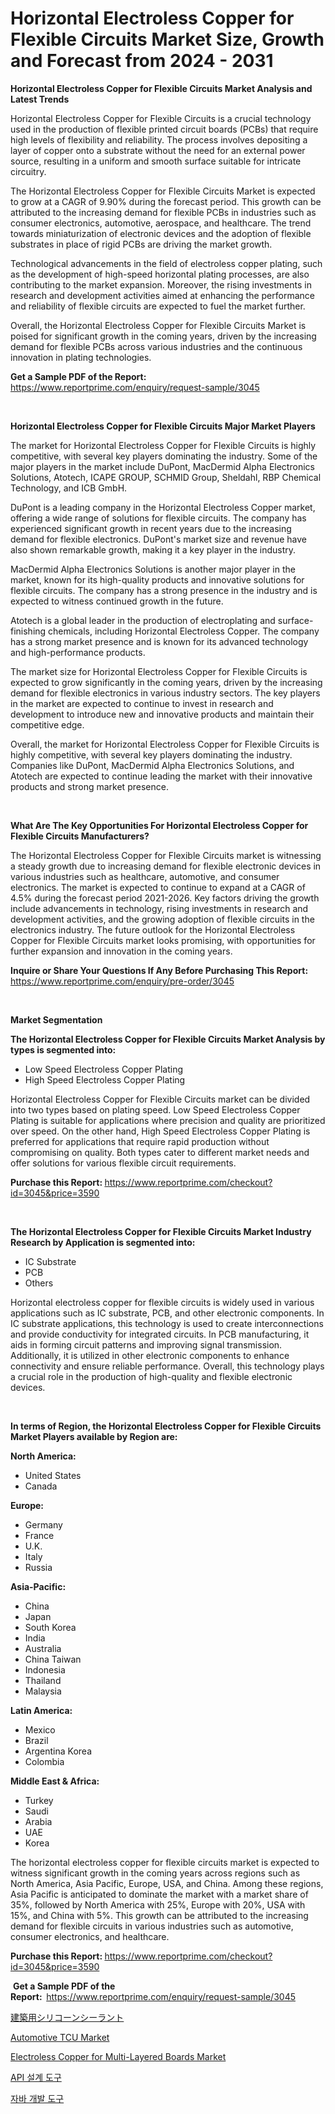 <p><h1>Horizontal Electroless Copper for Flexible Circuits Market Size, Growth and Forecast from 2024 - 2031</h1></p><p><strong>Horizontal Electroless Copper for Flexible Circuits Market Analysis and Latest Trends</strong></p>
<p><p>Horizontal Electroless Copper for Flexible Circuits is a crucial technology used in the production of flexible printed circuit boards (PCBs) that require high levels of flexibility and reliability. The process involves depositing a layer of copper onto a substrate without the need for an external power source, resulting in a uniform and smooth surface suitable for intricate circuitry.</p><p>The Horizontal Electroless Copper for Flexible Circuits Market is expected to grow at a CAGR of 9.90% during the forecast period. This growth can be attributed to the increasing demand for flexible PCBs in industries such as consumer electronics, automotive, aerospace, and healthcare. The trend towards miniaturization of electronic devices and the adoption of flexible substrates in place of rigid PCBs are driving the market growth.</p><p>Technological advancements in the field of electroless copper plating, such as the development of high-speed horizontal plating processes, are also contributing to the market expansion. Moreover, the rising investments in research and development activities aimed at enhancing the performance and reliability of flexible circuits are expected to fuel the market further.</p><p>Overall, the Horizontal Electroless Copper for Flexible Circuits Market is poised for significant growth in the coming years, driven by the increasing demand for flexible PCBs across various industries and the continuous innovation in plating technologies.</p></p>
<p><strong>Get a Sample PDF of the Report:&nbsp;</strong> <a href="https://www.reportprime.com/enquiry/request-sample/3045">https://www.reportprime.com/enquiry/request-sample/3045</a></p>
<p>&nbsp;</p>
<p><strong>Horizontal Electroless Copper for Flexible Circuits Major Market Players</strong></p>
<p><p>The market for Horizontal Electroless Copper for Flexible Circuits is highly competitive, with several key players dominating the industry. Some of the major players in the market include DuPont, MacDermid Alpha Electronics Solutions, Atotech, ICAPE GROUP, SCHMID Group, Sheldahl, RBP Chemical Technology, and ICB GmbH.</p><p>DuPont is a leading company in the Horizontal Electroless Copper market, offering a wide range of solutions for flexible circuits. The company has experienced significant growth in recent years due to the increasing demand for flexible electronics. DuPont's market size and revenue have also shown remarkable growth, making it a key player in the industry.</p><p>MacDermid Alpha Electronics Solutions is another major player in the market, known for its high-quality products and innovative solutions for flexible circuits. The company has a strong presence in the industry and is expected to witness continued growth in the future.</p><p>Atotech is a global leader in the production of electroplating and surface-finishing chemicals, including Horizontal Electroless Copper. The company has a strong market presence and is known for its advanced technology and high-performance products.</p><p>The market size for Horizontal Electroless Copper for Flexible Circuits is expected to grow significantly in the coming years, driven by the increasing demand for flexible electronics in various industry sectors. The key players in the market are expected to continue to invest in research and development to introduce new and innovative products and maintain their competitive edge.</p><p>Overall, the market for Horizontal Electroless Copper for Flexible Circuits is highly competitive, with several key players dominating the industry. Companies like DuPont, MacDermid Alpha Electronics Solutions, and Atotech are expected to continue leading the market with their innovative products and strong market presence.</p></p>
<p>&nbsp;</p>
<p><strong>What Are The Key Opportunities For Horizontal Electroless Copper for Flexible Circuits Manufacturers?</strong></p>
<p><p>The Horizontal Electroless Copper for Flexible Circuits market is witnessing a steady growth due to increasing demand for flexible electronic devices in various industries such as healthcare, automotive, and consumer electronics. The market is expected to continue to expand at a CAGR of 4.5% during the forecast period 2021-2026. Key factors driving the growth include advancements in technology, rising investments in research and development activities, and the growing adoption of flexible circuits in the electronics industry. The future outlook for the Horizontal Electroless Copper for Flexible Circuits market looks promising, with opportunities for further expansion and innovation in the coming years.</p></p>
<p><strong>Inquire or Share Your Questions If Any Before Purchasing This Report:</strong> <a href="https://www.reportprime.com/enquiry/pre-order/3045">https://www.reportprime.com/enquiry/pre-order/3045</a></p>
<p>&nbsp;</p>
<p><strong>Market Segmentation</strong></p>
<p><strong>The Horizontal Electroless Copper for Flexible Circuits Market Analysis by types is segmented into:</strong></p>
<p><ul><li>Low Speed Electroless Copper Plating</li><li>High Speed Electroless Copper Plating</li></ul></p>
<p><p>Horizontal Electroless Copper for Flexible Circuits market can be divided into two types based on plating speed. Low Speed Electroless Copper Plating is suitable for applications where precision and quality are prioritized over speed. On the other hand, High Speed Electroless Copper Plating is preferred for applications that require rapid production without compromising on quality. Both types cater to different market needs and offer solutions for various flexible circuit requirements.</p></p>
<p><strong>Purchase this Report:&nbsp;</strong><a href="https://www.reportprime.com/checkout?id=3045&price=3590">https://www.reportprime.com/checkout?id=3045&price=3590</a></p>
<p>&nbsp;</p>
<p><strong>The Horizontal Electroless Copper for Flexible Circuits Market Industry Research by Application is segmented into:</strong></p>
<p><ul><li>IC Substrate</li><li>PCB</li><li>Others</li></ul></p>
<p><p>Horizontal electroless copper for flexible circuits is widely used in various applications such as IC substrate, PCB, and other electronic components. In IC substrate applications, this technology is used to create interconnections and provide conductivity for integrated circuits. In PCB manufacturing, it aids in forming circuit patterns and improving signal transmission. Additionally, it is utilized in other electronic components to enhance connectivity and ensure reliable performance. Overall, this technology plays a crucial role in the production of high-quality and flexible electronic devices.</p></p>
<p>&nbsp;</p>
<p><strong>In terms of Region, the Horizontal Electroless Copper for Flexible Circuits Market Players available by Region are:</strong></p>
<p>
    <p> <strong> North America: </strong>
        <ul>
            <li>United States</li>
            <li>Canada</li>
        </ul>
        </p> 
    <p> <strong> Europe: </strong>
        <ul>
            <li>Germany</li>
            <li>France</li>
            <li>U.K.</li>
            <li>Italy</li>
            <li>Russia</li>
        </ul>
        </p> 
    <p> <strong> Asia-Pacific: </strong>
        <ul>
            <li>China</li>
            <li>Japan</li>
            <li>South Korea</li>
            <li>India</li>
            <li>Australia</li>
            <li>China Taiwan</li>
            <li>Indonesia</li>
            <li>Thailand</li>
            <li>Malaysia</li>
        </ul>
        </p> 
    <p> <strong> Latin America: </strong>
        <ul>
            <li>Mexico</li>
            <li>Brazil</li>
            <li>Argentina Korea</li>
            <li>Colombia</li>
        </ul>
        </p> 
    <p> <strong> Middle East & Africa: </strong>
        <ul>
            <li>Turkey</li>
            <li>Saudi</li>
            <li>Arabia</li>
            <li>UAE</li>
            <li>Korea</li>
        </ul>
    </p>
    </p>
<p><p>The horizontal electroless copper for flexible circuits market is expected to witness significant growth in the coming years across regions such as North America, Asia Pacific, Europe, USA, and China. Among these regions, Asia Pacific is anticipated to dominate the market with a market share of 35%, followed by North America with 25%, Europe with 20%, USA with 15%, and China with 5%. This growth can be attributed to the increasing demand for flexible circuits in various industries such as automotive, consumer electronics, and healthcare.</p></p>
<p><strong>Purchase this Report: </strong><a href="https://www.reportprime.com/checkout?id=3045&price=3590">https://www.reportprime.com/checkout?id=3045&price=3590</a></p>
<p>&nbsp;<strong>Get a Sample PDF of the Report:&nbsp;&nbsp;</strong><a href="https://www.reportprime.com/enquiry/request-sample/3045">https://www.reportprime.com/enquiry/request-sample/3045</a></p>
<p><strong></strong></p>
<p><p><a href="https://github.com/hilmi-2a/Market-Research-Report-List-1/blob/main/777614912939.md">建築用シリコーンシーラント</a></p><p><a href="https://issuu.com/reportprime-2/docs/automotive-tcu-market-size-2030.pptx">Automotive TCU Market</a></p><p><a href="https://github.com/jerrycopelandthomaswsqd8q/Market-Research-Report-List-2/blob/main/electroless-copper-for-multi-layered-boards-market.md">Electroless Copper for Multi-Layered Boards Market</a></p><p><a href="https://github.com/nuekbpymrrz5/Market-Research-Report-List-1/blob/main/949115511949.md">API 설계 도구</a></p><p><a href="https://github.com/BrettWeberrt8767765/Market-Research-Report-List-1/blob/main/864239911950.md">자바 개발 도구</a></p></p>